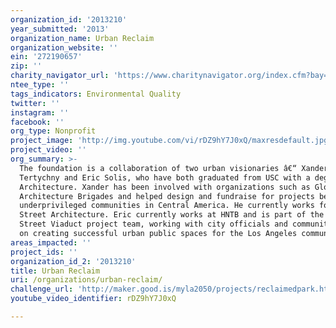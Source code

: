 ```yaml
---
organization_id: '2013210'
year_submitted: '2013'
organization_name: Urban Reclaim
organization_website: ''
ein: '272190657'
zip: ''
charity_navigator_url: 'https://www.charitynavigator.org/index.cfm?bay=search.profile&ein=272190657'
ntee_type: ''
tags_indicators: Environmental Quality
twitter: ''
instagram: ''
facebook: ''
org_type: Nonprofit
project_image: 'http://img.youtube.com/vi/rDZ9hY7J0xQ/maxresdefault.jpg'
project_video: ''
org_summary: >-
  The foundation is a collaboration of two urban visionaries â€“ Xander
  Tertychny and Eric Solis, who have both graduated from USC with a degree in
  Architecture. Xander has been involved with organizations such as Global
  Architecture Brigades and helped design and fundraise for projects benefiting
  underprivileged communities in Central America. He currently works for June
  Street Architecture. Eric currently works at HNTB and is part of the new 6th
  Street Viaduct project team, working with city officials and community leaders
  on creating successful urban public spaces for the Los Angeles community.
areas_impacted: ''
project_ids: ''
organization_id_2: '2013210'
title: Urban Reclaim
uri: /organizations/urban-reclaim/
challenge_url: 'http://maker.good.is/myla2050/projects/reclaimedpark.html'
youtube_video_identifier: rDZ9hY7J0xQ

---
```

